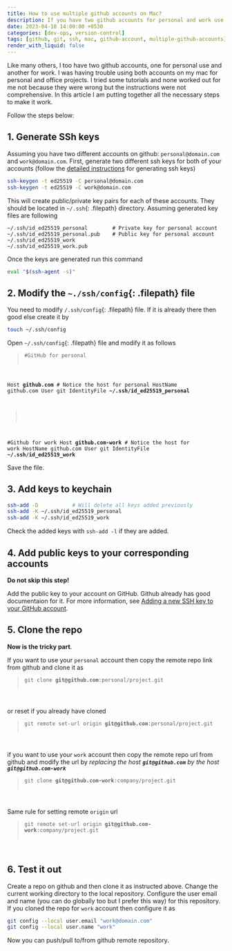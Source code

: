 ```yaml
---
title: How to use multiple github accounts on Mac?
description: If you have two github accounts for personal and work use then you might have some issues using both accounts on same Mac. If this is the case then this article will help you to setup both accounts on your Mac. 
date: 2023-04-18 14:00:00 +0530
categories: [dev-ops, version-control]
tags: [github, git, ssh, mac, github-account, multiple-github-accounts]     # TAG names should always be lowercase
render_with_liquid: false
---
```


Like many others, I too have two github accounts, one for personal use and another for work. I was having trouble using both accounts on my mac for personal and office projects. I tried some tutorials and none worked out for me not because they were wrong but the instructions were not comprehensive. In this article I am putting together all the necessary steps to make it work.
 

Follow the steps below:  

## 1. Generate SSh keys
Assuming you have two different accounts on github: `personal@domain.com` and `work@domain.com`. First, generate two different ssh keys for both of your accounts (follow the [detailed instructions](https://docs.github.com/en/authentication/connecting-to-github-with-ssh/generating-a-new-ssh-key-and-adding-it-to-the-ssh-agent) for generating ssh keys)


```bash
ssh-keygen -t ed25519 -C personal@domain.com
ssh-keygen -t ed25519 -C work@domain.com
```

    
This will create public/private key pairs for each of these accounts. They should be located in `~/.ssh`{: .filepath} directory. Assuming generated key files are following

```
~/.ssh/id_ed25519_personal        # Private key for personal account
~/.ssh/id_ed25519_personal.pub    # Public key for personal account
~/.ssh/id_ed25519_work
~/.ssh/id_ed25519_work.pub
```

Once the keys are generated run this command   

```bash
eval "$(ssh-agent -s)"
```

## 2. Modify the `~./ssh/config`{: .filepath} file
You need to modify `/.ssh/config`{: .filepath} file. If it is already there then good else create it by   
```bash
touch ~/.ssh/config
```  

Open `~/.ssh/config`{: .filepath} file and modify it as follows

> <pre><code>#GitHub for personal
Host <b>github.com</b>                    # Notice the host for personal
  HostName github.com
  User git
  IdentityFile <b>~/.ssh/id_ed25519_personal</b>
>
#Github for work
Host <b>github.com-work</b>               # Notice the host for work 
  HostName github.com
  User git
  IdentityFile <b>~/.ssh/id_ed25519_work</b>
</code></pre>

Save the file.
  
## 3. Add keys to keychain
 
```bash
ssh-add -D           # Will delete all keys added previously
ssh-add -K ~/.ssh/id_ed25519_personal
ssh-add -K ~/.ssh/id_ed25519_work
```
     
Check the added keys with `ssh-add -l` if they are added. 

## 4. Add public keys to your corresponding accounts
**Do not skip this step!** 

Add the public key to your account on GitHub. Github already has good documentaion for it. For more information, see [Adding a new SSH key to your GitHub account](https://docs.github.com/en/github/authenticating-to-github/adding-a-new-ssh-key-to-your-github-account).

## 5. Clone the repo
**Now is the tricky part**.  

If you want to use your `personal` account then copy the remote repo link from github and clone it as
 
> <pre><code>git clone <b>git@github.com</b>:personal/project.git
</code></pre>

or reset if you already have cloned 

> <pre><code>git remote set-url origin <b>git@github.com</b>:personal/project.git
</code></pre>
    
     
if you want to use your `work` account then copy the remote repo url from github and modify the url by *replacing the host **`git@github.com`** by the host **`git@github.com-work`***
  
> <pre><code>git clone <b>git@github.com-work</b>:company/project.git
</code></pre>

Same rule for setting remote `origin` url

> <pre><code>git remote set-url origin <b>git@github.com-work</b>:company/project.git
</code></pre>
    
## 6. Test it out
Create a repo on github and then clone it as instructed above. Change the current working directory to the local repository. Configure the user email and name (you can do globally too but I prefer this way) for this repository.  
If you cloned the repo for `work` account then configure it as

```bash
git config --local user.email "work@domain.com"
git config --local user.name "work"
```
Now you can push/pull to/from github remote repository.
